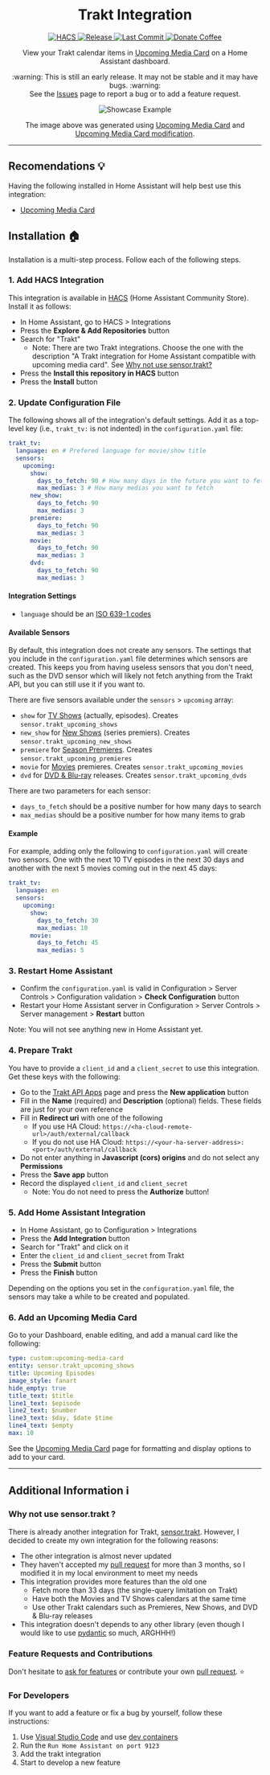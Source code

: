 <h1 align="center">Trakt Integration</h1>

<p align="center">
  <a href="https://github.com/custom-components/hacs">
    <img src="https://img.shields.io/badge/HACS-Default-orange.svg" alt="HACS" />
  </a> 
  <a href="https://github.com/dylandoamaral/trakt-integration">
    <img src="https://img.shields.io/github/v/release/dylandoamaral/trakt-integration" alt="Release" />
  </a> 
  <a href="https://github.com/dylandoamaral/trakt-integration">
    <img src="https://img.shields.io/github/last-commit/dylandoamaral/trakt-integration" alt="Last Commit" />
  </a> 
  <a href="https://www.buymeacoffee.com/dylandoamaral">
    <img src="https://img.shields.io/badge/buy%20me%20a%20coffee-donate-yellow" alt="Donate Coffee" />
  </a>
</p>

<p align="center">
  View your Trakt calendar items in <a href="https://github.com/custom-cards/upcoming-media-card">Upcoming Media Card</a> on a Home Assistant dashboard.
</p>

<p align="center">
  :warning: This is still an early release. It may not be stable and it may have bugs. :warning:<br />
  See the <a href="https://github.com/dylandoamaral/trakt-integration/issues">Issues</a> page to report a bug or to add a feature request.
</p>

<p align="center">
  <img src="https://raw.githubusercontent.com/dylandoamaral/trakt-integration/main/images/showcase.png" alt="Showcase Example" />
</p>

<p align="center">
  The image above was generated using <a href="https://github.com/custom-cards/upcoming-media-card">Upcoming Media Card</a> and <a href="https://github.com/dylandoamaral/upcoming-media-card-modification">Upcoming Media Card modification</a>.
</p>

----

## Recomendations 💡

Having the following installed in Home Assistant will help best use this integration:
- [Upcoming Media Card](https://github.com/custom-cards/upcoming-media-card)

## Installation 🏠

Installation is a multi-step process. Follow each of the following steps.

### 1. Add HACS Integration

This integration is available in [HACS](https://hacs.xyz/) (Home Assistant Community Store). Install it as follows:
- In Home Assistant, go to HACS > Integrations
- Press the **Explore & Add Repositories** button
- Search for "Trakt"
  - Note: There are two Trakt integrations.
    Choose the one with the description "A Trakt integration for Home Assistant compatible with upcoming media card".
    See [Why not use sensor.trakt?](#why-not-use-sensortrakt-)
- Press the **Install this repository in HACS** button
- Press the **Install** button

### 2. Update Configuration File

The following shows all of the integration's default settings.
Add it as a top-level key (i.e., `trakt_tv:` is not indented) in the `configuration.yaml` file:

```yaml
trakt_tv:
  language: en # Prefered language for movie/show title
  sensors:
    upcoming:
      show:
        days_to_fetch: 90 # How many days in the future you want to fetch
        max_medias: 3 # How many medias you want to fetch
      new_show:
        days_to_fetch: 90
        max_medias: 3
      premiere:
        days_to_fetch: 90
        max_medias: 3
      movie:
        days_to_fetch: 90
        max_medias: 3
      dvd:
        days_to_fetch: 90
        max_medias: 3
```

#### Integration Settings

- `language` should be an [ISO 639-1 codes](https://en.wikipedia.org/wiki/List_of_ISO_639-1_codes)

#### Available Sensors

By default, this integration does not create any sensors.
The settings that you include in the `configuration.yaml` file determines which sensors are created.
This keeps you from having useless sensors that you don't need, such as the DVD sensor which will likely not fetch anything from the Trakt API,
but you can still use it if you want to.

There are five sensors available under the `sensors` > `upcoming` array:
- `show` for [TV Shows](https://trakt.tv/calendars/my/shows/) (actually, episodes). Creates `sensor.trakt_upcoming_shows`
- `new_show` for [New Shows](https://trakt.tv/calendars/my/new-shows/) (series premiers). Creates `sensor.trakt_upcoming_new_shows`
- `premiere` for [Season Premieres](https://trakt.tv/calendars/my/premieres/). Creates `sensor.trakt_upcoming_premieres`
- `movie` for [Movies](https://trakt.tv/calendars/my/movies/) premieres. Creates `sensor.trakt_upcoming_movies`
- `dvd` for [DVD & Blu-ray](https://trakt.tv/calendars/my/dvd/) releases. Creates `sensor.trakt_upcoming_dvds`

There are two parameters for each sensor:
- `days_to_fetch` should be a positive number for how many days to search
- `max_medias` should be a positive number for how many items to grab

#### Example

For example, adding only the following to `configuration.yaml` will create two sensors.
One with the next 10 TV episodes in the next 30 days and another with the next 5 movies coming out in the next 45 days:

```yaml
trakt_tv:
  language: en
  sensors:
    upcoming:
      show:
        days_to_fetch: 30
        max_medias: 10
      movie:
        days_to_fetch: 45
        max_medias: 5
```

### 3. Restart Home Assistant

- Confirm the `configuration.yaml` is valid in Configuration > Server Controls > Configuration validation > **Check Configuration** button
- Restart your Home Assistant server in Configuration > Server Controls > Server management > **Restart** button

Note: You will not see anything new in Home Assistant yet.

### 4. Prepare Trakt

You have to provide a `client_id` and a `client_secret` to use this integration. Get these keys with the following:
- Go to the [Trakt API Apps](https://trakt.tv/oauth/applications) page and press the **New application** button
- Fill in the **Name** (required) and **Description** (optional) fields. These fields are just for your own reference
- Fill in **Redirect uri** with one of the following
  - If you use HA Cloud: `https://<ha-cloud-remote-url>/auth/external/callback`
  - If you do not use HA Cloud: `https://<your-ha-server-address>:<port>/auth/external/callback`
- Do not enter anything in **Javascript (cors) origins** and do not select any **Permissions**
- Press the **Save app** button
- Record the displayed `client_id` and `client_secret`
  - Note: You do not need to press the **Authorize** button!

### 5. Add Home Assistant Integration

- In Home Assistant, go to Configuration > Integrations
- Press the **Add Integration** button
- Search for "Trakt" and click on it
- Enter the `client_id` and `client_secret` from Trakt
- Press the **Submit** button
- Press the **Finish** button

Depending on the options you set in the `configuration.yaml` file, the sensors may take a while to be created and populated.

### 6. Add an Upcoming Media Card

Go to your Dashboard, enable editing, and add a manual card like the following:

```yaml
type: custom:upcoming-media-card
entity: sensor.trakt_upcoming_shows
title: Upcoming Episodes
image_style: fanart
hide_empty: true
title_text: $title
line1_text: $episode
line2_text: $number
line3_text: $day, $date $time
line4_text: $empty
max: 10
```

See the [Upcoming Media Card](https://github.com/custom-cards/upcoming-media-card) page for formatting and display options to add to your card.

-----

## Additional Information ℹ️

### Why not use sensor.trakt ?

There is already another integration for Trakt, [sensor.trakt](https://github.com/custom-components/sensor.trakt). However, I decided to create my own integration for the following reasons:
- The other integration is almost never updated
- They haven't accepted my [pull request](https://github.com/custom-components/sensor.trakt/pull/58) for more than 3 months, so I modified it in my local environment to meet my needs
- This integration provides more features than the old one
  - Fetch more than 33 days (the single-query limitation on Trakt)
  - Have both the Movies and TV Shows calendars at the same time
  - Use other Trakt calendars such as Premieres, New Shows, and DVD & Blu-ray releases
- This integration doesn't depends to any other library (even though I would like to use [pydantic](https://pydantic-docs.helpmanual.io/) so much, ARGHHH!)

### Feature Requests and Contributions

Don't hesitate to [ask for features](https://github.com/dylandoamaral/trakt-integration/issues) or contribute your own [pull request](https://github.com/dylandoamaral/trakt-integration/pulls). ⭐

### For Developers

If you want to add a feature or fix a bug by yourself, follow these instructions:

1. Use [Visual Studio Code](https://github.com/microsoft/vscode) and use [dev containers](https://github.com/microsoft/vscode-dev-containers)
2. Run the `Run Home Assistant on port 9123`
3. Add the trakt integration
4. Start to develop a new feature
